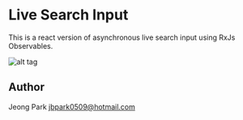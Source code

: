 # Live Search Input
This is a react version of asynchronous live search input using RxJs Observables.

![alt tag](https://raw.githubusercontent.com/jbpark0509/static/LiveSearchInput.gif)

## Author
Jeong Park <jbpark0509@hotmail.com>